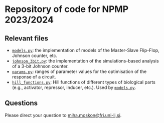 # Repository of code for NPMP 2023/2024

## Relevant files
* [`models.py`](models.py): the implementation of models of the Master-Slave Flip-Flop, Johnson counter, etc.
* [`johnson_3bit.py`](johnson_3bit.py): the implementation of the simulations-based analysis of a 3-bit Johnson counter.
* [`params.py`](params.py): ranges of parameter values for the optimisation of the response of a circuit.
* [`hill_functions.py`](hill_functions.py): Hill functions of different types of biological parts (e.g., activator, repressor, inducer, etc.). Used by [`models.py`](models.py).

## Questions
Please direct your question to miha.moskon@fri.uni-lj.si.